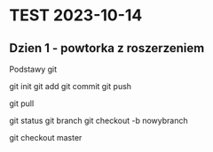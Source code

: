 # TEST 2023-10-14

## Dzien 1 - powtorka z roszerzeniem

Podstawy git

git init
git add
git commit
git push

git pull

git status
git branch
git checkout -b nowybranch

git checkout master